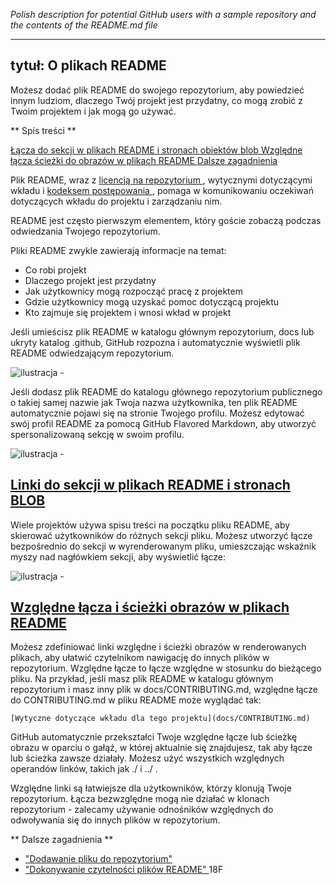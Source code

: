 _Polish description for potential GitHub users with a sample repository and the contents of the README.md file_ 

---
tytuł: O plikach README
---

Możesz dodać plik README do swojego repozytorium, aby powiedzieć innym ludziom, dlaczego Twój projekt jest przydatny, co mogą zrobić z Twoim projektem i jak mogą go używać.

** Spis treści **


[Łącza do sekcji w plikach README i stronach obiektów blob ](https://docs.github.com/en/free-pro-team@latest/github/creating-cloning-and-archiving-repositories/about-readmes#section-links-in-readme-files-and-blob-pages) 
[Względne łącza ścieżki do obrazów w plikach README ](https://docs.github.com/en/free-pro-team@latest/github/creating-cloning-and-archiving-repositories/about-readmes#relative-links-and-image-paths-in-readme-files) 
[Dalsze zagadnienia](https://docs.github.com/en/free-pro-team@latest/github/creating-cloning-and-archiving-repositories/about-readmes#further-reading) 

Plik README, wraz z [licencją na repozytorium ]( https://docs.github.com/en/free-pro-team@latest/articles/licensing-a-repository )  , wytycznymi dotyczącymi wkładu i [kodeksem postępowania ]( https://docs.github.com/en/free-pro-team@latest/articles/adding-a-code-of-conduct-to-your-project ) , pomaga w komunikowaniu oczekiwań dotyczących wkładu do projektu i zarządzaniu nim. 

README jest często pierwszym elementem, który goście zobaczą podczas odwiedzania Twojego repozytorium. 

Pliki README zwykle zawierają informacje na temat: 

* Co robi projekt 
* Dlaczego projekt jest przydatny 
* Jak użytkownicy mogą rozpocząć pracę z projektem 
* Gdzie użytkownicy mogą uzyskać pomoc dotyczącą projektu 
* Kto zajmuje się projektem i wnosi wkład w projekt 

Jeśli umieścisz plik README w katalogu głównym repozytorium, docs lub ukryty katalog .github, GitHub rozpozna i automatycznie wyświetli plik README odwiedzającym repozytorium.

 ![ilustracja - ](https://docs.github.com/assets/images/help/repository/repo-with-readme.png)

Jeśli dodasz plik README do katalogu głównego repozytorium publicznego o takiej samej nazwie jak Twoja nazwa użytkownika, ten plik README automatycznie pojawi się na stronie Twojego profilu. Możesz edytować swój profil README za pomocą GitHub Flavored Markdown, aby utworzyć spersonalizowaną sekcję w swoim profilu.

 ![ilustracja - ](https://docs.github.com/assets/images/help/repository/username-repo-with-readme.png)

## [Linki do sekcji w plikach README i stronach BLOB ]( https://docs.github.com/en/free-pro-team@latest/github/creating-cloning-and-archiving-repositories/about-readmes#section-links-in-readme-files-and-blob-pages )  

Wiele projektów używa spisu treści na początku pliku README, aby skierować użytkowników do różnych sekcji pliku. Możesz utworzyć łącze bezpośrednio do sekcji w wyrenderowanym pliku, umieszczając wskaźnik myszy nad nagłówkiem sekcji, aby wyświetlić łącze:

 ![ilustracja - ](https://docs.github.com/assets/images/help/repository/readme-links.png)

## [Względne łącza i ścieżki obrazów w plikach README ]( https://docs.github.com/en/free-pro-team@latest/github/creating-cloning-and-archiving-repositories/about-readmes#relative-links-and-image-paths-in-readme-files )  

Możesz zdefiniować linki względne i ścieżki obrazów w renderowanych plikach, aby ułatwić czytelnikom nawigację do innych plików w repozytorium. 
Względne łącze to łącze względne w stosunku do bieżącego pliku. Na przykład, jeśli masz plik README w katalogu głównym repozytorium i masz inny plik w docs/CONTRIBUTING.md, względne łącze do CONTRIBUTING.md w pliku README może wyglądać tak: 

 `[Wytyczne dotyczące wkładu dla tego projektu](docs/CONTRIBUTING.md)` 

GitHub automatycznie przekształci Twoje względne łącze lub ścieżkę obrazu w oparciu o gałąź, w której aktualnie się znajdujesz, tak aby łącze lub ścieżka zawsze działały. Możesz użyć wszystkich względnych operandów linków, takich jak ./ i ../ . 

Względne linki są łatwiejsze dla użytkowników, którzy klonują Twoje repozytorium. Łącza bezwzględne mogą nie działać w klonach repozytorium - zalecamy używanie odnośników względnych do odwoływania się do innych plików w repozytorium.


** Dalsze zagadnienia **

* ["Dodawanie pliku do repozytorium"](https://docs.github.com/en/free-pro-team@latest/articles/adding-a-file-to-a-repository) 
* ["Dokonywanie czytelności plików README" ](https://github.com/18F/open-source-guide/blob/18f-pages/pages/making-readmes-readable.md) 18F
 
